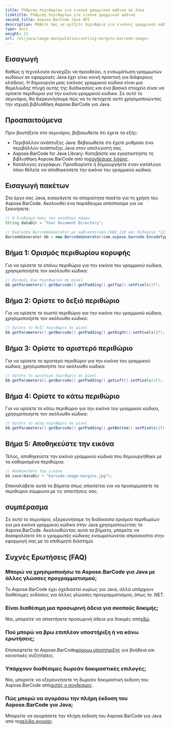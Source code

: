 ```yaml
---
title: Ρύθμιση περιθωρίων για εικόνα γραμμικού κώδικα σε Java
linktitle: Ρύθμιση περιθωρίων για εικόνα γραμμικού κώδικα
second_title: Aspose.BarCode Java API
description: Μάθετε πώς να ορίζετε περιθώρια για εικόνες γραμμικού κώδικα σε Java χρησιμοποιώντας το Aspose.BarCode. Προσαρμόστε το διάστημα για απρόσκοπτη ενσωμάτωση στην εφαρμογή σας
type: docs
weight: 11
url: /el/java/image-manipulation/setting-margins-barcode-image/
---
```


## Εισαγωγή

Καθώς η τεχνολογία συνεχίζει να προοδεύει, η ενσωμάτωση γραμμωτών κωδίκων σε εφαρμογές Java έχει γίνει κοινή πρακτική για διάφορους κλάδους. Η δημιουργία μιας εικόνας γραμμικού κώδικα είναι μια θεμελιώδης πτυχή αυτής της διαδικασίας και ένα βασικό στοιχείο είναι να ορίσετε περιθώρια για την εικόνα γραμμικού κώδικα. Σε αυτό το σεμινάριο, θα διερευνήσουμε πώς να το πετύχετε αυτό χρησιμοποιώντας την ισχυρή βιβλιοθήκη Aspose.BarCode για Java.

## Προαπαιτούμενα

Πριν βουτήξετε στο σεμινάριο, βεβαιωθείτε ότι έχετε τα εξής:

- Περιβάλλον ανάπτυξης Java: Βεβαιωθείτε ότι έχετε ρυθμίσει ένα περιβάλλον ανάπτυξης Java στον υπολογιστή σας.
-  Aspose.BarCode for Java Library: Κατεβάστε και εγκαταστήστε τη βιβλιοθήκη Aspose.BarCode από το[σύνδεσμος λήψης](https://releases.aspose.com/barcode/java/).
- Κατάλογος εγγράφων: Προσδιορίστε ή δημιουργήστε έναν κατάλογο όπου θέλετε να αποθηκεύσετε την εικόνα του γραμμικού κώδικα.

## Εισαγωγή πακέτων

Στο έργο σας Java, εισαγάγετε τα απαραίτητα πακέτα για τη χρήση του Aspose.BarCode. Ακολουθεί ένα παράδειγμα απόσπασμα για να ξεκινήσετε:

```java
// Η διαδρομή προς τον κατάλογο πόρων.
String dataDir = "Your Document Directory";

// Εκκίνηση BarcodeGenerator με κωδικοποίηση CODE_128 και δεδομένα "1234567"
BarcodeGenerator bb = new BarcodeGenerator(com.aspose.barcode.EncodeTypes.CODE_128, "1234567");
```

## Βήμα 1: Ορισμός περιθωρίου κορυφής

Για να ορίσετε το επάνω περιθώριο για την εικόνα του γραμμικού κώδικα, χρησιμοποιήστε τον ακόλουθο κώδικα:

```java
// Ορισμός άνω περιθωρίου σε pixel
bb.getParameters().getBarcode().getPadding().getTop().setPixels(2f);
```

## Βήμα 2: Ορίστε το δεξιό περιθώριο

Για να ορίσετε το σωστό περιθώριο για την εικόνα του γραμμικού κώδικα, χρησιμοποιήστε τον ακόλουθο κώδικα:

```java
// Ορίστε το δεξί περιθώριο σε pixel
bb.getParameters().getBarcode().getPadding().getRight().setPixels(2f);
```

## Βήμα 3: Ορίστε το αριστερό περιθώριο

Για να ορίσετε το αριστερό περιθώριο για την εικόνα του γραμμικού κώδικα, χρησιμοποιήστε τον ακόλουθο κώδικα:

```java
// Ορίστε το αριστερό περιθώριο σε pixel
bb.getParameters().getBarcode().getPadding().getLeft().setPixels(2f);
```

## Βήμα 4: Ορίστε το κάτω περιθώριο

Για να ορίσετε το κάτω περιθώριο για την εικόνα του γραμμικού κώδικα, χρησιμοποιήστε τον ακόλουθο κώδικα:

```java
// Ορίστε το κάτω περιθώριο σε pixel
bb.getParameters().getBarcode().getPadding().getBottom().setPixels(2f);
```

## Βήμα 5: Αποθηκεύστε την εικόνα

Τέλος, αποθηκεύστε την εικόνα γραμμικού κώδικα που δημιουργήθηκε με τα καθορισμένα περιθώρια:

```java
// Αποθηκεύστε την εικόνα
bb.save(dataDir + "barcode-image-margins.jpg");
```

Επαναλάβετε αυτά τα βήματα όπως απαιτείται για να προσαρμόσετε τα περιθώρια σύμφωνα με τις απαιτήσεις σας.

## συμπέρασμα

Σε αυτό το σεμινάριο, εξερευνήσαμε τη διαδικασία ορισμού περιθωρίων για μια εικόνα γραμμικού κώδικα στην Java χρησιμοποιώντας το Aspose.BarCode. Ακολουθώντας αυτά τα βήματα, μπορείτε να διασφαλίσετε ότι ο γραμμωτός κώδικας ενσωματώνεται απρόσκοπτα στην εφαρμογή σας με το επιθυμητό διάστημα.

## Συχνές Ερωτήσεις (FAQ)

### Μπορώ να χρησιμοποιήσω το Aspose.BarCode για Java με άλλες γλώσσες προγραμματισμού;
Το Aspose.BarCode έχει σχεδιαστεί κυρίως για Java, αλλά υπάρχουν διαθέσιμες εκδόσεις για άλλες γλώσσες προγραμματισμού, όπως το .NET.

### Είναι διαθέσιμη μια προσωρινή άδεια για σκοπούς δοκιμής;
 Ναι, μπορείτε να αποκτήσετε προσωρινή άδεια για δοκιμές από[εδώ](https://purchase.aspose.com/temporary-license/).

### Πού μπορώ να βρω επιπλέον υποστήριξη ή να κάνω ερωτήσεις;
 Επισκεφτείτε το Aspose.BarCode[φόρουμ υποστήριξης](https://forum.aspose.com/c/barcode/13) για βοήθεια και κοινοτικές συζητήσεις.

### Υπάρχουν διαθέσιμες δωρεάν δοκιμαστικές επιλογές;
 Ναι, μπορείτε να εξερευνήσετε τη δωρεάν δοκιμαστική έκδοση του Aspose.BarCode από[αυτός ο σύνδεσμος](https://releases.aspose.com/).

### Πώς μπορώ να αγοράσω την πλήρη έκδοση του Aspose.BarCode για Java;
 Μπορείτε να αγοράσετε την πλήρη έκδοση του Aspose.BarCode για Java από το[σελίδα αγοράς](https://purchase.aspose.com/buy).
